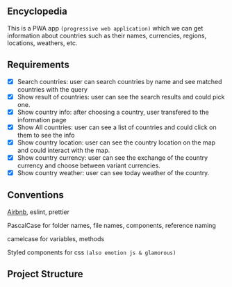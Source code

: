 ## Encyclopedia

This is a PWA app `(progressive web application)` which we can get information about countries such as their names, currencies, regions, locations, weathers, etc.

## Requirements

- [x] Search countries: user can search countries by name and see matched countries with the query
- [x] Show result of countries: user can see the search results and could pick one.
- [x] Show country info: after choosing a country, user transfered to the information page
- [x] Show All countries: user can see a list of countries and could click on them to see the info
- [x] Show country location: user can see the country location on the map and could interact with the map.
- [x] Show country currency: user can see the exchange of the country currency and choose between variant currencies.
- [x] Show country weather: user can see today weather of the country.

## Conventions

[Airbnb](https://github.com/airbnb/javascript/tree/master/react), eslint, prettier

PascalCase for folder names, file names, components, reference naming

camelcase for variables, methods

Styled components for css `(also emotion js & glamorous)`

## Project Structure

